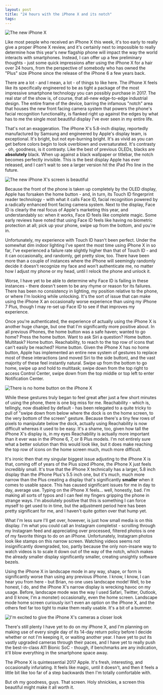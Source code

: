 ```yaml
---
layout: post
title: "24 hours with the iPhone X and its notch"
tags:
---
```

![The new iPhone X](http://dotunderscore.net/images/iphonex/2.jpg)

Like most people who received an iPhone X this week, it's too early to really give a proper iPhone X review, and it's certainly next to impossible to really determine how this year's new flagship phone will impact the way the world interacts with smartphones. Instead, I can offer up a few preliminary thoughts - just some quick impressions after using the iPhone X for a hair over 24 hours, from the perspective of somebody who has owned the "Plus" size iPhone since the release of the iPhone 6 a few years back.

There are a lot - and I mean, a lot - of things to like here. The iPhone X feels like its specifically engineered to be as tight a package of the most impressive smartphone technology you can possibly purchase in 2017. The real star of the show is, of course, that all-new edge-to-edge industrial design. The entire frame of the device, barring the infamous "notch" area that houses the new front facing camera system that powers the phone's facial recognition functionality, is flanked right up against the edges by what has to me the single most beautiful display I've ever seen in my entire life.

That's not an exaggeration. The iPhone X's 5.8-inch display, reportedly manufactured by Samsung and engineered by Apple's display team, is exceptional. It's bright, but not eye-burning bright. It's as vivid as you can get before colors begin to look overblown and oversaturated. It's contrasty - oh, goodness, is it contrasty. Like the best of previous OLEDs, blacks are **absolutely** black. When up against a black wallpaper or titlebar, the notch becomes perfectly invisible. This is the best display Apple has ever released, and I can't wait to see a larger version hit the iPad Pro line in the future.

![The new iPhone X's screen is beautiful](http://dotunderscore.net/images/iphonex/1.jpg)

Because the front of the phone is taken up completely by the OLED display, Apple has forsaken the home button - and, in turn, its Touch ID fingerprint reader technology - with what it calls Face ID, facial recognition powered by a radically enhanced front facing camera system. Next to the display, Face ID is clearly the real focus of Apple's marketing this year, and understandably so: when it works, Face ID feels like complete magic. Some early reviews have noted that using Face ID feels like having no biometric protection at all; pick up your phone, swipe up from the bottom, and you're in.

Unfortunately, my experience with Touch ID hasn't been perfect. Under the somewhat dim indoor lighting I've spent the most time using iPhone X in so far, I've experienced a failure rate slightly higher than that of Touch ID - and it can occasionally, and randomly, get pretty slow, too. There have been more than a couple of instances where the iPhone will seemingly randomly decide it doesn't recognize my face and won't authenticate me, no matter how I adjust my phone or my head, until I relock the phone and unlock it.

Worse, I have yet to be able to determine why Face ID is failing in these instances - there doesn't seem to be any rhyme or reason for its failures. There has been no consistency in lighting, my position relative to the phone, or where I'm looking while unlocking. It's the sort of issue that can make using the iPhone X an occasionally worse experience than using my iPhone 7 Plus, though I may re-set up Face ID to see if that improves my experience.

Once you're authenticated, the experience of actually using the iPhone X is another huge change, but one that I'm significantly more positive about. In all previous iPhones, the home button was a safe haven; wanted to go home? Press the home button. Want to ask Siri a question? Home button. Multitask? Home button. Reachability, to reach to the top row of icons that can't easily be reached? Home button. Given the iPhone X has no home button, Apple has implemented an entire new system of gestures to replace most of these interactions (and moved Siri to the side button), and the vast majority of these feel instantly natural. Swipe up from the bottom to go home, swipe up and hold to multitask; swipe down from the top right to access Control Center, swipe down from the top middle or top left to enter Notification Center.

![There is no home button on the iPhone X](http://dotunderscore.net/images/iphonex/5.jpg)

While these gestures truly began to feel great after just a few short minutes of using the phone, there is one big miss for me. Reachability - which is, tellingly, now disabled by default - has been relegated to a quite tricky to pull of "swipe down from below where the  dock is on the home screen, to the very bottom of the screen" gesture. Because there's a tiny few rows of pixels to manipulate below the dock, actually using Reachability is now  difficult whereas it used to be easy. It's a shame, too, given how tall the iPhone X's display is, in my eyes Reachability is actually more important than it ever was in the iPhone 6, 7, or 8 Plus models. I'm not entirely sure what a better solution than this would look like, but it does make reaching the top row of icons on the home screen much, much more difficult.

It's ironic then that my singular biggest issue adjusting to the iPhone X is that, coming off of years of the Plus sized iPhone, the iPhone X just feels incredibly small. It's true that the iPhone X technically has a larger, 5.8 inch display than the iPhone Plus's 5.5 inch one, but it's much, much more narrow than the Plus creating a display that's significantly **smaller** when it comes to usable space. This has caused significant issues for me in day to day, average use. Typing on the iPhone X feels... well, honestly, bad. I'm making all sorts of typos and I can feel my fingers gripping the phone in strange ways. I'm absolutely positive that this is something I can force myself to get used to in time, but the adjustment period here has been pretty significant for me, and I haven't quite gotten over that hump yet.

What I'm less sure I'll get over, however, is just how small media is on this display. I'm what you could call an Instagram completist - scrolling through my Instagram feed and appreciating over processed, filtered photos is one of my favorite things to do on an iPhone. Unfortunately, Instagram photos look like stamps on this narrow screen. Watching videos seems not insignificantly downgraded, too, partly because the only non-insane way to watch videos is to scale it down out of the way of the notch, which makes the already smaller display significantly smaller, creating unsightly software bezels.

Using the iPhone X in landscape mode in any way, shape, or form is significantly worse than using any previous iPhone. I know, I know, I can hear you from here - but Brian, no one uses landscape mode! Well, to be honest, I do, and the iPhone X's narrow display is wrecking havoc on my usage. Before, landscape mode was the way I used Safari, Twitter, Outlook, and (I know, I'm a monster) occasionally, even the home screen. Landscape mode home screen curiously isn't even an option on the iPhone X, and the others feel far too tight to make them really usable. It's a bit of a bummer.

![I'm excited to give the iPhone X's cameras a closer look](http://dotunderscore.net/images/iphonex/3.jpg)

There's still plenty I have yet to do on my iPhone X, and I'm planning on making use of every single day of its 14-day return policy before I decide whether or not I'm keeping it, or waiting another year. I have yet to put its vastly upgraded cameras through their paces, and I have yet to really push the best-in-class A11 Bionic SoC  - though, if benchmarks are any indication, it'll blow everything in the smartphone space away.

The iPhone X is quintessential 2017 Apple. It's fresh, interesting, and occasionally  infuriating. It feels like magic, until it doesn't, and then it feels a little bit like too far of a step backwards then I'm totally comfortable with.

But oh my goodness, guys. That screen. Holy shnickies, a screen this beautiful might make it all worth it.